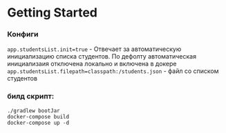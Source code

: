 # Getting Started

### Конфиги
`app.studentsList.init=true` - Отвечает за автоматическую инициализацию списка студентов. По дефолту автоматическая
инициализаия отключена локально и включена в докере
`app.studentsList.filepath=classpath:/students.json` - файл со списком студентов

### билд скрипт:
`./gradlew bootJar`<br>
`docker-compose build`<br>
`docker-compose up -d` <br>

